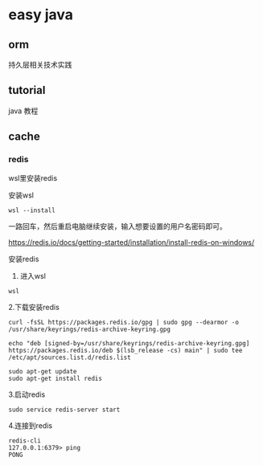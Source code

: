 
# easy java

## orm
 持久层相关技术实践
 
 ## tutorial
 java 教程
 
 ## cache
### redis
wsl里安装redis

安装wsl
```shell
wsl --install
```
一路回车，然后重启电脑继续安装，输入想要设置的用户名密码即可。

https://redis.io/docs/getting-started/installation/install-redis-on-windows/

安装redis
1. 进入wsl
```shell
wsl
```
2.下载安装redis
```shell
curl -fsSL https://packages.redis.io/gpg | sudo gpg --dearmor -o /usr/share/keyrings/redis-archive-keyring.gpg

echo "deb [signed-by=/usr/share/keyrings/redis-archive-keyring.gpg] https://packages.redis.io/deb $(lsb_release -cs) main" | sudo tee /etc/apt/sources.list.d/redis.list

sudo apt-get update
sudo apt-get install redis
```
3.启动redis
```shell
sudo service redis-server start
```
4.连接到redis
```shell
redis-cli 
127.0.0.1:6379> ping
PONG
```